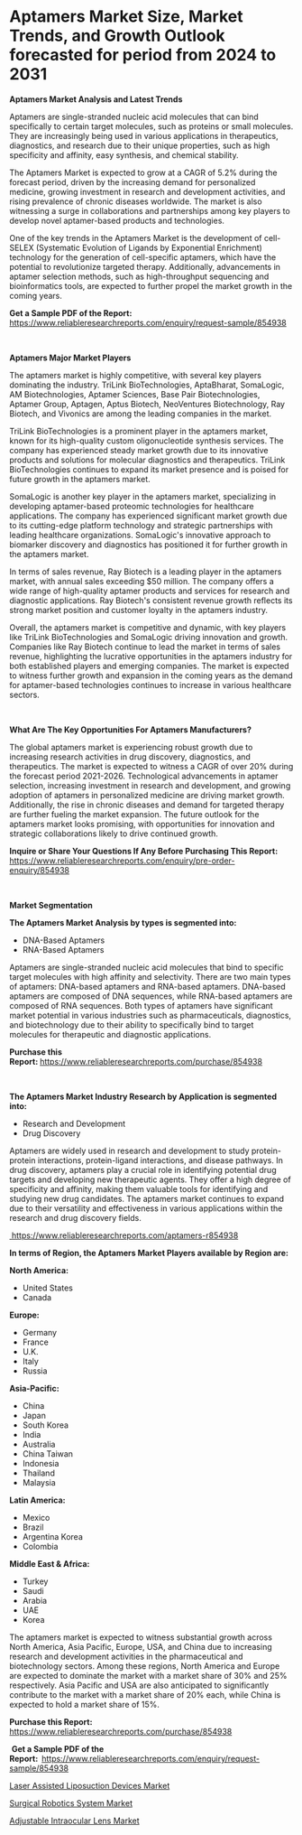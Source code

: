 <p><h1>Aptamers Market Size, Market Trends, and Growth Outlook forecasted for period from 2024 to 2031</h1></p><p><strong>Aptamers Market Analysis and Latest Trends</strong></p>
<p><p>Aptamers are single-stranded nucleic acid molecules that can bind specifically to certain target molecules, such as proteins or small molecules. They are increasingly being used in various applications in therapeutics, diagnostics, and research due to their unique properties, such as high specificity and affinity, easy synthesis, and chemical stability.</p><p>The Aptamers Market is expected to grow at a CAGR of 5.2% during the forecast period, driven by the increasing demand for personalized medicine, growing investment in research and development activities, and rising prevalence of chronic diseases worldwide. The market is also witnessing a surge in collaborations and partnerships among key players to develop novel aptamer-based products and technologies.</p><p>One of the key trends in the Aptamers Market is the development of cell-SELEX (Systematic Evolution of Ligands by Exponential Enrichment) technology for the generation of cell-specific aptamers, which have the potential to revolutionize targeted therapy. Additionally, advancements in aptamer selection methods, such as high-throughput sequencing and bioinformatics tools, are expected to further propel the market growth in the coming years.</p></p>
<p><strong>Get a Sample PDF of the Report:&nbsp;</strong> <a href="https://www.reliableresearchreports.com/enquiry/request-sample/854938">https://www.reliableresearchreports.com/enquiry/request-sample/854938</a></p>
<p>&nbsp;</p>
<p><strong>Aptamers Major Market Players</strong></p>
<p><p>The aptamers market is highly competitive, with several key players dominating the industry. TriLink BioTechnologies, AptaBharat, SomaLogic, AM Biotechnologies, Aptamer Sciences, Base Pair Biotechnologies, Aptamer Group, Aptagen, Aptus Biotech, NeoVentures Biotechnology, Ray Biotech, and Vivonics are among the leading companies in the market.</p><p>TriLink BioTechnologies is a prominent player in the aptamers market, known for its high-quality custom oligonucleotide synthesis services. The company has experienced steady market growth due to its innovative products and solutions for molecular diagnostics and therapeutics. TriLink BioTechnologies continues to expand its market presence and is poised for future growth in the aptamers market.</p><p>SomaLogic is another key player in the aptamers market, specializing in developing aptamer-based proteomic technologies for healthcare applications. The company has experienced significant market growth due to its cutting-edge platform technology and strategic partnerships with leading healthcare organizations. SomaLogic's innovative approach to biomarker discovery and diagnostics has positioned it for further growth in the aptamers market.</p><p>In terms of sales revenue, Ray Biotech is a leading player in the aptamers market, with annual sales exceeding $50 million. The company offers a wide range of high-quality aptamer products and services for research and diagnostic applications. Ray Biotech's consistent revenue growth reflects its strong market position and customer loyalty in the aptamers industry.</p><p>Overall, the aptamers market is competitive and dynamic, with key players like TriLink BioTechnologies and SomaLogic driving innovation and growth. Companies like Ray Biotech continue to lead the market in terms of sales revenue, highlighting the lucrative opportunities in the aptamers industry for both established players and emerging companies. The market is expected to witness further growth and expansion in the coming years as the demand for aptamer-based technologies continues to increase in various healthcare sectors.</p></p>
<p>&nbsp;</p>
<p><strong>What Are The Key Opportunities For Aptamers Manufacturers?</strong></p>
<p><p>The global aptamers market is experiencing robust growth due to increasing research activities in drug discovery, diagnostics, and therapeutics. The market is expected to witness a CAGR of over 20% during the forecast period 2021-2026. Technological advancements in aptamer selection, increasing investment in research and development, and growing adoption of aptamers in personalized medicine are driving market growth. Additionally, the rise in chronic diseases and demand for targeted therapy are further fueling the market expansion. The future outlook for the aptamers market looks promising, with opportunities for innovation and strategic collaborations likely to drive continued growth.</p></p>
<p><strong>Inquire or Share Your Questions If Any Before Purchasing This Report:</strong> <a href="https://www.reliableresearchreports.com/enquiry/pre-order-enquiry/854938">https://www.reliableresearchreports.com/enquiry/pre-order-enquiry/854938</a></p>
<p>&nbsp;</p>
<p><strong>Market Segmentation</strong></p>
<p><strong>The Aptamers Market Analysis by types is segmented into:</strong></p>
<p><ul><li>DNA-Based Aptamers</li><li>RNA-Based Aptamers</li></ul></p>
<p><p>Aptamers are single-stranded nucleic acid molecules that bind to specific target molecules with high affinity and selectivity. There are two main types of aptamers: DNA-based aptamers and RNA-based aptamers. DNA-based aptamers are composed of DNA sequences, while RNA-based aptamers are composed of RNA sequences. Both types of aptamers have significant market potential in various industries such as pharmaceuticals, diagnostics, and biotechnology due to their ability to specifically bind to target molecules for therapeutic and diagnostic applications.</p></p>
<p><strong>Purchase this Report:&nbsp;</strong><a href="https://www.reliableresearchreports.com/purchase/854938">https://www.reliableresearchreports.com/purchase/854938</a></p>
<p>&nbsp;</p>
<p><strong>The Aptamers Market Industry Research by Application is segmented into:</strong></p>
<p><ul><li>Research and Development</li><li>Drug Discovery</li></ul></p>
<p><p>Aptamers are widely used in research and development to study protein-protein interactions, protein-ligand interactions, and disease pathways. In drug discovery, aptamers play a crucial role in identifying potential drug targets and developing new therapeutic agents. They offer a high degree of specificity and affinity, making them valuable tools for identifying and studying new drug candidates. The aptamers market continues to expand due to their versatility and effectiveness in various applications within the research and drug discovery fields.</p></p>
<p><a href="https://www.reliableresearchreports.com/aptamers-r854938">&nbsp;https://www.reliableresearchreports.com/aptamers-r854938</a></p>
<p><strong>In terms of Region, the Aptamers Market Players available by Region are:</strong></p>
<p>
    <p> <strong> North America: </strong>
        <ul>
            <li>United States</li>
            <li>Canada</li>
        </ul>
        </p> 
    <p> <strong> Europe: </strong>
        <ul>
            <li>Germany</li>
            <li>France</li>
            <li>U.K.</li>
            <li>Italy</li>
            <li>Russia</li>
        </ul>
        </p> 
    <p> <strong> Asia-Pacific: </strong>
        <ul>
            <li>China</li>
            <li>Japan</li>
            <li>South Korea</li>
            <li>India</li>
            <li>Australia</li>
            <li>China Taiwan</li>
            <li>Indonesia</li>
            <li>Thailand</li>
            <li>Malaysia</li>
        </ul>
        </p> 
    <p> <strong> Latin America: </strong>
        <ul>
            <li>Mexico</li>
            <li>Brazil</li>
            <li>Argentina Korea</li>
            <li>Colombia</li>
        </ul>
        </p> 
    <p> <strong> Middle East & Africa: </strong>
        <ul>
            <li>Turkey</li>
            <li>Saudi</li>
            <li>Arabia</li>
            <li>UAE</li>
            <li>Korea</li>
        </ul>
    </p>
    </p>
<p><p>The aptamers market is expected to witness substantial growth across North America, Asia Pacific, Europe, USA, and China due to increasing research and development activities in the pharmaceutical and biotechnology sectors. Among these regions, North America and Europe are expected to dominate the market with a market share of 30% and 25% respectively. Asia Pacific and USA are also anticipated to significantly contribute to the market with a market share of 20% each, while China is expected to hold a market share of 15%.</p></p>
<p><strong>Purchase this Report: </strong><a href="https://www.reliableresearchreports.com/purchase/854938">https://www.reliableresearchreports.com/purchase/854938</a></p>
<p>&nbsp;<strong>Get a Sample PDF of the Report:&nbsp;&nbsp;</strong><a href="https://www.reliableresearchreports.com/enquiry/request-sample/854938">https://www.reliableresearchreports.com/enquiry/request-sample/854938</a></p>
<p><strong></strong></p>
<p><p><a href="https://view.publitas.com/reportprime-1/laser-assisted-liposuction-devices-market-report-reveals-the-latest-trends-and-growth-opportunities-of-this-market/">Laser Assisted Liposuction Devices Market</a></p><p><a href="https://view.publitas.com/reportprime-1/surgical-robotics-system-market-report-reveals-the-latest-trends-and-growth-opportunities-of-this-market/">Surgical Robotics System Market</a></p><p><a href="https://view.publitas.com/reportprime-1/adjustable-intraocular-lens-market-share-evolution-and-market-growth-trends-2024-2031/">Adjustable Intraocular Lens Market</a></p></p>